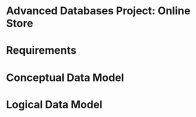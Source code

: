 # Advanced Databases Project: Online Store

# Requirements

# Conceptual Data Model

# Logical Data Model